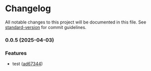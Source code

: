 # Changelog

All notable changes to this project will be documented in this file. See [standard-version](https://github.com/conventional-changelog/standard-version) for commit guidelines.

### 0.0.5 (2025-04-03)


### Features

* test ([ad67344](https://github.com/ChePchik/react-rating/commit/ad67344c3f834b00a07636126998f0695d6454a5))
